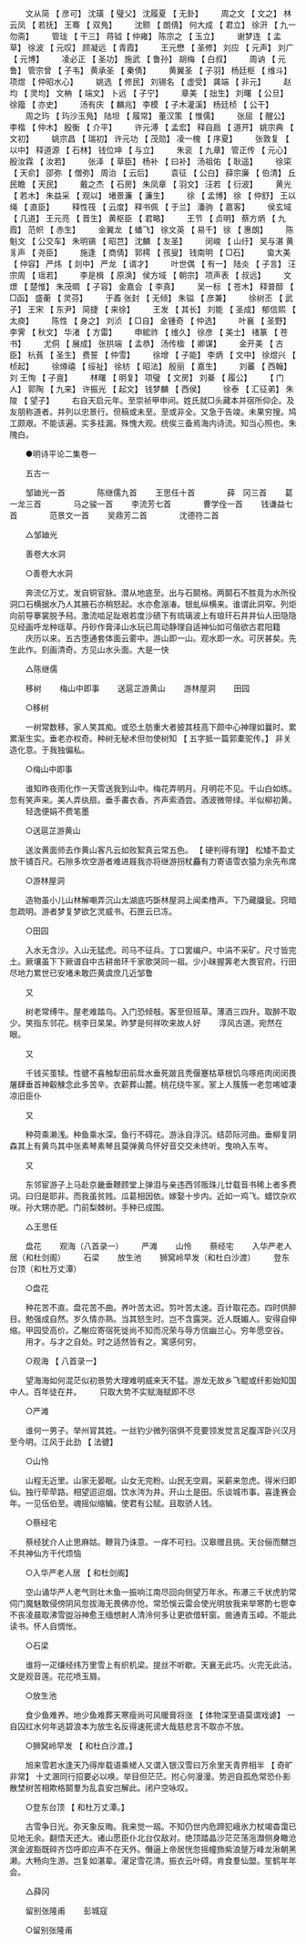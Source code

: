 <!-- { "loadSidebar": true } -->
　　文从简 【 彦可】 沈璜 【 璧父】 沈履夏 【 无卦】
　　周之文 【 文之】 林云凤 【 若抚】 王骞 【 双鳬】
　　沈颢 【 朗倩】 何大成 【 君立】 徐汧 【 九一勿斋】
　　管珑 【 干三】 蒋钺【 仲雍】 陈宗之 【 玉立】
　　谢梦连 【 孟草】 徐波 【 元叹】 顾凝远 【 青霞】
　　王元懋 【 圣修】 刘应 【 元声】 刘广 【 元博】
　　凌必正 【 圣功】 施武 【 鲁孙】 胡梅 【 白叔】
　　周讷 【 元鲁】 管宗曾 【 子韦】 黄承圣 【 秦倩】
　　黄翼圣 【 子羽】 杨廷枢 【 维斗】 项煜 【 仲昭水心】
　　姚选 【 修民】 刘锡名 【 虚受】 龚端 【 非元】
　　赵均 【 灵均】 文柟 【 端文】 卜远 【 子宁】
　　章美 【 拙生】 刘曙 【 公旦】 徐籀 【 亦史】
　　汤有庆 【 麟兆】 李模 【 子木灌溪】 杨廷桢 【 公干】
　　周之玙 【 玙沙玉鳬】 陆坦 【 履常】 董汉策 【 惟儒】
　　张屈 【 醒公】 李楷 【 仲木】 殷衡 【 介平】
　　许元溥 【 孟宏】 释自扃 【 道开】 姚宗典 【 文初】
　　姚宗昌 【 瑞初】 许元功 【 茂勋】 凌一槐 【 序夏】
　　张敦复 【 以中】 释道源 【 石林】 钱位坤 【 与立】
　　朱衮 【 九章】 管正传 【 元心】 殷汝霖 【 汝若】
　　张泽 【 草臣】 杨补 【 曰补】 汤祖佑 【 耿遥】
　　徐寀 【 天俞】 邵弥 【 僧弥】 周治 【 云后】
　　袁征 【 公白】 薛宗廉 【 伯清】 丘民瞻 【 天民】
　　戴之杰 【 石房】 朱凤章 【 羽文】 汪若 【 衍波】
　　黄光 【 若木】 朱益采 【 观以】 堵景濂 【 濂生】
　　徐 【 孟博】 徐 【 仲舒】 王以绳 【 直臣】
　　释性筏 【 云度】 释书佩 【 于兰】 潘驹 【 嘉客】
　　侯玄域 【 几道】 王元亮 【 晋生】 黄枢臣 【 君略】
　　王节 【 贞明】 蔡方炳 【 九霞】 范帜 【 赤生】
　　金翼龙 【 蟠飞】 徐文英 【 易千】 徐 【 惠朗】
　　陈魁文 【 公交车】 朱明镐 【 昭芑】 沈麟 【 友圣】
　　闵峻 【 山纡】 吴与湛 黄豸声 【 尧臣】
　　施逢 【 商倩】 郭樗 【 孩叟】 钱南明 【 □石】
　　畲大美 【 仲容】 严炜 【 剡中】 严龙 【 谞才】
　　叶世偶 【 有一】 陆炎 【 子言】 汪宗周 【 瑶若】
　　李是楫 【 原涣】 侯方域 【 朝宗】 项声表 【 叔远】
　　文燝 【 楚惟】 朱茂晭 【 子容】 金嘉会 【 李真】
　　吴一标 【 苍木】 释普醇 【 □函】 盛蘅 【 灵芬】
　　于鼒 张封 【 无倾】 朱镒 【 彦兼】
　　徐树丕 【 武子】 王宋 【 东尹】 简捷 【 来徐】
　　王发 【 其长】 刘能 【 圣成】 郁信熙 【 太庾】
　　陈性 【 身之】 刘浈 【 □自】 金锺奇 【 仲选】
　　叶襄 【 圣野】 李霁 【 秋文】 华渚 【 方雷】
　　申綋祚 【 维久】 徐彦 【 美士】 禇篆 【 苍书】
　　尤侗 【 展成】 张拱端 【 孟恭】 汤传楹 【 卿谋】
　　金开美 【 古臣】 杭萯 【 圣生】 费誓 【 仲雪】
　　徐增 【 子能】 李炳 【 文中】 徐煜兴 【 桢起】
　　徐燇禧 【 绥祉】 徐枋 【 昭法】 殷丽 【 嘉生】
　　刘蕃 【 西翰】 刘 王恂 【 子亶】
　　林曙 【 明复】 项璧 【 文房】 刘綦 【 履公】
　　【 门人】 郭陶 【 九来】 许振光 【 起文】 钱梦麟 【 西侯】
　　徐泰 【 汇征弟】 朱陖 【 望子】
　　右自天启元年。至崇祯甲申间。姓氏就□头藏本并宿所仰企。及友朋称道者。并列以忠景行。但稿或未至。至或非全。又急于告竣。未果穷搜。鸠工颇艰。不能该遍。实多挂漏。殊愧大观。统俟三备焉海内诗流。知当心照也。朱隗白。

　　●明诗平论二集卷一

　　五古一

　　邹廸光一首　　　　陈继儒九首
　　王思任十首　　　　薛　冈三首
　　葛一龙三首　　　　马之骏一首
　　李流芳七首　　　　曹学佺一首
　　钱谦益七首　　　　范景文一首
　　吴鼎芳二首　　　　沈德符二首

　　△邹廸光

　　善卷大水洞

　　○善卷大水洞

　　奔流亿万丈。发自铜官脉。潜从地底至。出与石鬬格。两鬬石不胜竟为水所役洞口石横据水乃人其腋石亦稍怒起。水亦愈漰湷。银虬纵横来。谁谓此洞窄。列炬向前导搴裳脱予舄。激流啮足趾艰若度沙碛下有琉璃波上有琅玕石井井仙人田隐隐见经画呼龙种瑶草。丹砂作膏泽山水玩已周动静理自适神仙如可偕欲古君阳籍
　　庆历以来。五古堕通套体面云雾中。游山即一山。观水即一水。可厌甚矣。先生此作。刻画清奇。方见山水头面。大是一快

　　△陈继儒

　　移树
　　梅山中即事
　　送扈芷游黄山
　　游林屋洞
　　田园

　　○移树

　　一树常数移。家人笑其痴。或恐土肪重大者披其枝高下颇中心神理如曩时。累累渐生实。垂老亦权奇。种树无秘术但勿使树知 【 五字抵一篇郭橐驼传。】 非关造化意。于我独偏私。

　　○梅山中即事

　　谁知昨夜雨化作一天雪送我到山中。梅花弄明月。月明花不见。千山白如练。忽有笑声来。美人弄纨扇。垂手畵衣香。齐声索酒尝。酒波微带绿。半似柳初黄。
　　轻逸便娟不费笔墨

　　○送扈芷游黄山

　　送汝黄面师去作黄山客凡云如败絮真云常五色。 【 硬判得有理】 松矮不盈丈放干铺百尺。石隙多坎空游者难进屐我亦将继游拐杖麤有力寄语雪衣猿为余先布席

　　○游林屋洞

　　造物虽小儿山林解嘲弄沉山太湖底巧斲林屋洞上闻柔橹声。下乃藏牖瓮。窍暗忽疏明。游者梦复梦欲乞灵威书。石匣云已冻。

　　○田园

　　入水无含沙。入山无猛虎。司马不征兵。丁口罢编户。中涓不采矿。尺寸皆完土。厥壤虽下下厥谱自中古耕凿环千家歌哭同一祖。少小昧握筭老大畏官府。行田尽地力累世已安堵未敢匹黄虞庶几近邹鲁

　　又

　　树老常缚牛。屋老难踏鸟。入门恐倾攲。客至但班草。薄酒三四升。取醉不取少。笑指东邻花。桃李日杲杲。昨梦是何祥吹来故人好
　　淳风古道。宛然在眼。

　　又

　　千钱买茧犊。性徤不喜触犁田前戽水垂死跛且秃偃蹇枯草根饥乌啄疮肉闵闵畏屠肆垂首神觳觫念此多苦辛。衣薪葬山麓。桃花绕牛冡。冡上人簇簇一老忽唏嘘凄凉旧臣仆

　　又

　　种荷乘濑浅。种鱼乘水深。鱼行不碍花。游泳自浮沉。结茆际河曲。垂柳复阴森其上有黄鸟其中张素琴素琴且莫弹黄鸟怀好音交交未终听。曳响入东岑。

　　又

　　东邻宦游子上马赴京畿垂鞭顾堂上弹泪与亲违西邻贩珠儿廿载音书稀上者多费词。曰归是耶非。而我虽贫贱。瓜葛相因依。嫁娶十步内。近如一鸡飞。蜡饮杂欢咲。孙大甥亦肥。门前梨棘树。手种已成围。

　　△王思任

　　盘花
　　观海（八首录一）
　　严滩
　　山怜
　　蔡经宅
　　入华严老人居（和杜剑阁）
　　石梁
　　放生池
　　狮窝岭早发（和杜白沙渡）
　　登东台顶（和杜万丈潭）

　　○盘花

　　种花苦不直。盘花苦不曲。养叶苦太迟。剪叶苦太速。百计取花态。四时供醉目。勉强成自然。岁久情亦熟。当其怒生时。岂不含露哭。近人既媚人。安得自伸缩。甲园受高价。乙榭应寄宿死徙尚不知而况荣与辱方信幽兰心。穷年愿空谷。
　　用才。与才之自处。时之适然皆有之。寓感何穷。

　　○观海 【 八首录一】

　　望海海如何混茫似初景势大理难明威来天不猛。游龙无故乡飞鲲或纤影始知国中人。百年徒在井。
　　只取大势不实赋海赋即不尽

　　○严滩

　　谁何一男子。举州冐其姓。一丝钓少微列宿俱不竞要领发觉言足腹浑卧兴汉月至今明。江风于此劲 【 法徤】

　　○山怜

　　山程无近里。山家无晏眠。山女无完粉。山民无空肩。采薪来忽虎。得米归即仙。独行荦荦路。相望迢迢烟。饮水涔为井。开山土是田。乐谈城市事。喜逢赛会年。一见伍伯至。魂摇似缩鳊。使君有公赋。且取骄人钱。

　　○蔡经宅

　　蔡经犹介人止思麻姑。鞭背乃诛意。一痒不可扫。汉皋赠且挑。天台俪而嬲岂不共神仙方干代烦恼

　　○入华严老人居 【 和杜剑阁】

　　空山诵华严人老气则壮木鱼一振响江南尽回向侧望万年氷。布瀑三千状虎豹常伺门魔魅敢侵傍阴风忽拔海无畏佛亦怆。常恐悞云雷会使光明放我来举寒酌七鬯幸不丧凌晨取沸雪盥浴神愈王缅想射人清泠何多让更欲借轩窗。凿通青玉嶂。不能此读书。怀人自惆怅。

　　○石梁

　　谁将一疋缣经纬万里雪上有织机梁。提丝不听歇。天襄无此巧。火完无此洁。文是观音莲。花花喷玉屑。

　　○放生池

　　食少鱼难养。地少鱼难葬天寒瘦尚可风暖膏将涨 【 体物深至语莫谓戏谑】 一自囚红水何年逃碧浪本为放生名反得速死谤大哉慈悲言不取亦不放。

　　○狮窝岭早发 【 和杜白沙渡。】

　　旭来雪若水逢天乃得岸载语乘槎人又谓入银汉雪曰万余里天青界相半 【 奇旷非常】 十丈溷同行招要必以唤。举目但茫茫。拊心何漫漫。势迥自孤危常恐仆影散埜树苦相欺格鬬羣为乱袁安岂解此。闭户空咏叹。

　　○登东台顶 【 和杜万丈潭。】

　　古雪争日光。弥天象反晦。我来觉一刼。不知仍世内危蹄犯峨氷力杖竭杳霭已见地无余。翻悟天还大。诸山愿臣仆北台仅敌对。绝顶踏晶沙茫茫荡沲瀩侧身瞰沧溟金波豁既碎齐岱呼即应声不在天外。僭逼上帝居恍忽摇幢斾紫浪蹵万峰龙湫朝黑濑。大畅向生游。岂复如湛辈。濯足雪花清。振衣云叶碍。肯食羣仙盟。笙鹤年年会。

　　△薛冈

　　留别张隆甫
　　彭城寇

　　○留别张隆甫

